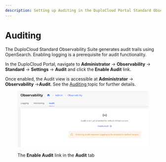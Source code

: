 ```yaml
---
description: Setting up Auditing in the DuploCloud Portal Standard Observability Suite
---
```


# Auditing

The DuploCloud Standard Observability Suite generates audit trails using OpenSearch. Enabling logging is a prerequisite for audit functionality.

In the DuploCloud Portal,  navigate to **Administrator** -> **Observability** -> **Standard** -> **Settings** -> **Audit** and click the **Enable Audit** link.&#x20;

Once enabled, the Audit view is accessible at **Administrator** -> **Observability** ->**Audit**. See the [Auditing ](../../../auditing.md)topic for further details.

<figure><img src="../../../../.gitbook/assets/image (445).png" alt=""><figcaption><p>The <strong>Enable Audit</strong> link in the <strong>Audit</strong> tab</p></figcaption></figure>

